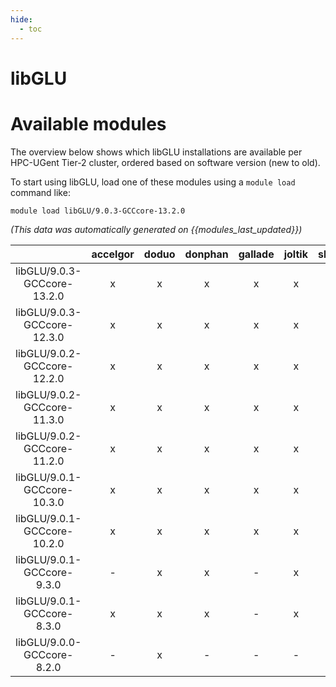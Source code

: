 ```yaml
---
hide:
  - toc
---
```


libGLU
======

# Available modules


The overview below shows which libGLU installations are available per HPC-UGent Tier-2 cluster, ordered based on software version (new to old).

To start using libGLU, load one of these modules using a `module load` command like:

```shell
module load libGLU/9.0.3-GCCcore-13.2.0
```

*(This data was automatically generated on {{modules_last_updated}})*  

| |accelgor|doduo|donphan|gallade|joltik|shinx|skitty|
| :---: | :---: | :---: | :---: | :---: | :---: | :---: | :---: |
|libGLU/9.0.3-GCCcore-13.2.0|x|x|x|x|x|x|x|
|libGLU/9.0.3-GCCcore-12.3.0|x|x|x|x|x|x|x|
|libGLU/9.0.2-GCCcore-12.2.0|x|x|x|x|x|x|-|
|libGLU/9.0.2-GCCcore-11.3.0|x|x|x|x|x|-|-|
|libGLU/9.0.2-GCCcore-11.2.0|x|x|x|x|x|-|-|
|libGLU/9.0.1-GCCcore-10.3.0|x|x|x|x|x|-|-|
|libGLU/9.0.1-GCCcore-10.2.0|x|x|x|x|x|-|-|
|libGLU/9.0.1-GCCcore-9.3.0|-|x|x|-|x|-|-|
|libGLU/9.0.1-GCCcore-8.3.0|x|x|x|-|x|-|-|
|libGLU/9.0.0-GCCcore-8.2.0|-|x|-|-|-|-|-|
